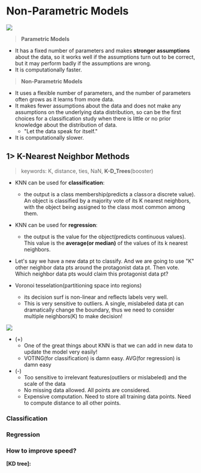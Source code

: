 # Non-Parametric Models
<img src="https://user-images.githubusercontent.com/31917400/54094265-9a569900-4397-11e9-9606-5c31b30cb7a6.jpg" />

> **Parametric Models**
 - It has a fixed number of parameters and makes **stronger assumptions** about the data, so it works well if the assumptions turn out to be correct, but it may perform badly if the assumptions are wrong.
 - It is computationally faster.
> **Non-Parametric Models**
 - It uses a flexible number of parameters, and the number of parameters often grows as it learns from more data.
 - It makes fewer assumptions about the data and does not make any assumptions on the underlying data distribution, so can be the first choices for a classification study when there is little or no prior knowledge about the distribution of data. 
   - "Let the data speak for itself."
 - It is computationally slower.

## 1> K-Nearest Neighbor Methods
> keywords: K, distance, ties, NaN, **K-D_Trees**(booster)
 - KNN can be used for **classification**: 
   - the output is a class membership(predicts a class or a discrete value). An object is classified by a majority vote of its K nearest neighbors, with the object being assigned to the class most common among them. 
 - KNN can be used for **regression**:
   - the output is the value for the object(predicts continuous values). This value is the **average(or median)** of the values of its k nearest neighbors.
   
 - Let's say we have a new data pt to classify. And we are going to use "K" other neighbor data pts around the protagonist data pt. Then vote. Which neighbor data pts would claim this protagonist data pt? 
 - Voronoi tesselation(partitioning space into regions)
   - its decision surf is non-linear and reflects labels very well.  
   - This is very sensitive to outliers. A single, mislabeled data pt can dramatically change the boundary, thus we need to consider multiple neighbors(K) to make decision!
 <img src="https://user-images.githubusercontent.com/31917400/54119361-0d3e2f00-43ed-11e9-9997-7b02d2f72e3b.jpg" />

 - (+)
   - One of the great things about KNN is that we can add in new data to update the model very easily!
   - VOTING(for classification) is damn easy. AVG(for regression) is damn easy
 - (-)
   - Too sensitive to irrelevant features(outliers or mislabeled) and the scale of the data
   - No missing data allowed. All points are considered. 
   - Expensive computation. Need to store all training data points. Need to compute distance to all other points.   

### Classification


### Regression





### How to improve speed? 
__[KD tree]:__ 




































